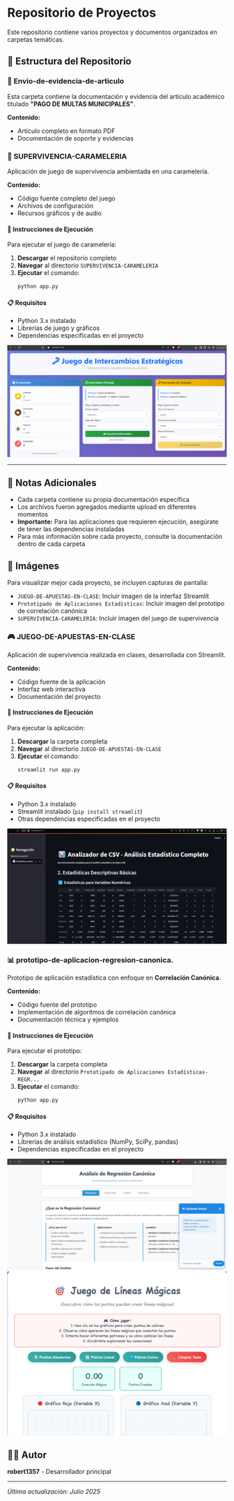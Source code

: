# Repositorio de Proyectos

Este repositorio contiene varios proyectos y documentos organizados en carpetas temáticas.

## 📁 Estructura del Repositorio

### 📄 Envio-de-evidencia-de-articulo
Esta carpeta contiene la documentación y evidencia del artículo académico titulado **"PAGO DE MULTAS MUNICIPALES"**.

**Contenido:**
- Artículo completo en formato PDF
- Documentación de soporte y evidencias


### 🍬 SUPERVIVENCIA-CARAMELERIA
Aplicación de juego de supervivencia ambientada en una caramelería.

**Contenido:**
- Código fuente completo del juego
- Archivos de configuración
- Recursos gráficos y de audio

#### 🚀 Instrucciones de Ejecución
Para ejecutar el juego de caramelería:

1. **Descargar** el repositorio completo
2. **Navegar** al directorio `SUPERVIVENCIA-CARAMELERIA`
3. **Ejecutar** el comando:
   ```bash
   python app.py
   ```

#### 📋 Requisitos
- Python 3.x instalado
- Librerías de juego y gráficos
- Dependencias especificadas en el proyecto

![Captura del juego](https://github.com/robert1357/ESTADISTICA_COMPUTACIONAL_U2/blob/main/imagen_2025-07-17_141930432.png?raw=true)

---

## 📝 Notas Adicionales

- Cada carpeta contiene su propia documentación específica
- Los archivos fueron agregados mediante upload en diferentes momentos
- **Importante:** Para las aplicaciones que requieren ejecución, asegúrate de tener las dependencias instaladas
- Para más información sobre cada proyecto, consulte la documentación dentro de cada carpeta

## 📸 Imágenes
Para visualizar mejor cada proyecto, se incluyen capturas de pantalla:
- `JUEGO-DE-APUESTAS-EN-CLASE`: Incluir imagen de la interfaz Streamlit
- `Prototipado de Aplicaciones Estadísticas`: Incluir imagen del prototipo de correlación canónica  
- `SUPERVIVENCIA-CARAMELERIA`: Incluir imagen del juego de supervivencia

### 🎮 JUEGO-DE-APUESTAS-EN-CLASE
Aplicación de supervivencia realizada en clases, desarrollada con Streamlit.

**Contenido:**
- Código fuente de la aplicación
- Interfaz web interactiva
- Documentación del proyecto

#### 🚀 Instrucciones de Ejecución
Para ejecutar la aplicación:

1. **Descargar** la carpeta completa
2. **Navegar** al directorio `JUEGO-DE-APUESTAS-EN-CLASE`
3. **Ejecutar** el comando:
   ```bash
   streamlit run app.py
   ```

#### 📋 Requisitos
- Python 3.x instalado
- Streamlit instalado (`pip install streamlit`)
- Otras dependencias especificadas en el proyecto

![Captura de la aplicación](https://github.com/robert1357/ESTADISTICA_COMPUTACIONAL_U2/blob/main/image.png?raw=true)

### 📊 prototipo-de-aplicacion-regresion-canonica.
Prototipo de aplicación estadística con enfoque en **Correlación Canónica**.

**Contenido:**
- Código fuente del prototipo
- Implementación de algoritmos de correlación canónica
- Documentación técnica y ejemplos

#### 🚀 Instrucciones de Ejecución
Para ejecutar el prototipo:

1. **Descargar** la carpeta completa
2. **Navegar** al directorio `Prototipado de Aplicaciones Estadísticas-REGR...`
3. **Ejecutar** el comando:
   ```bash
   python app.py
   ```

#### 📋 Requisitos
- Python 3.x instalado
- Librerías de análisis estadístico (NumPy, SciPy, pandas)
- Dependencias especificadas en el proyecto

![Captura del prototipo](https://github.com/robert1357/ESTADISTICA_COMPUTACIONAL_U2/blob/main/imagen_2025-07-17_143026768.png?raw=true)
![Captura del prototipo](https://github.com/robert1357/ESTADISTICA_COMPUTACIONAL_U2/blob/main/imagen_2025-07-17_143302132.png?raw=true)

## 👨‍💻 Autor
**robert1357** - Desarrollador principal

---

*Última actualización: Julio 2025*
